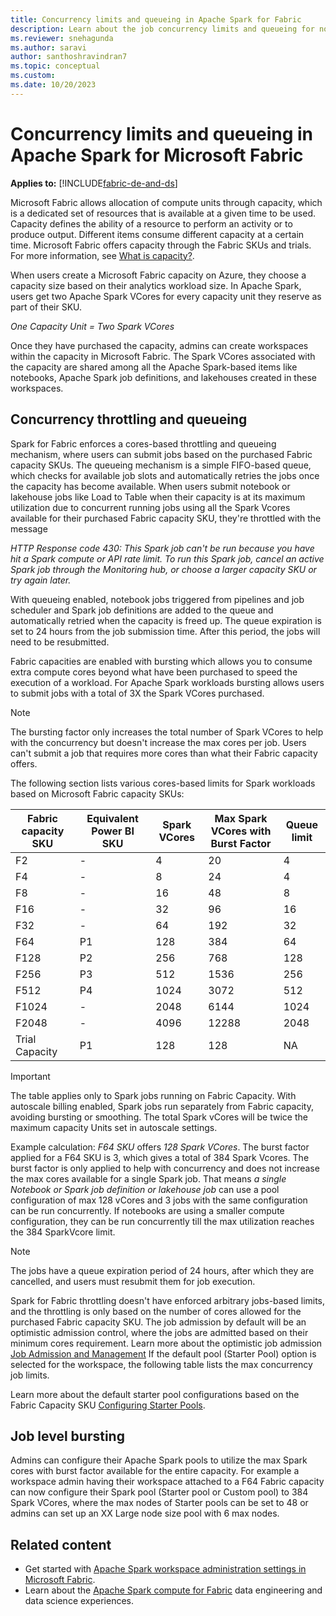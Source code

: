 ```yaml
---
title: Concurrency limits and queueing in Apache Spark for Fabric
description: Learn about the job concurrency limits and queueing for notebooks, Apache Spark job definitions, and lakehouse jobs in Fabric.
ms.reviewer: snehagunda
ms.author: saravi
author: santhoshravindran7
ms.topic: conceptual
ms.custom:
ms.date: 10/20/2023
---
```

# Concurrency limits and queueing in Apache Spark for Microsoft Fabric

**Applies to:** [!INCLUDE[fabric-de-and-ds](includes/fabric-de-ds.md)]

Microsoft Fabric allows allocation of compute units through capacity, which is a dedicated set of resources that is available at a given time to be used. Capacity defines the ability of a resource to perform an activity or to produce output. Different items consume different capacity at a certain time. Microsoft Fabric offers capacity through the Fabric SKUs and trials. For more information, see [What is capacity?](../enterprise/scale-capacity.md).

When users create a Microsoft Fabric capacity on Azure, they choose a capacity size based on their analytics workload size. In Apache Spark, users get two Apache Spark VCores for every capacity unit they reserve as part of their SKU.

*One Capacity Unit = Two Spark VCores*

Once they have purchased the capacity, admins can create workspaces within the capacity in Microsoft Fabric. The Spark VCores associated with the capacity are shared among all the Apache Spark-based items like notebooks, Apache Spark job definitions, and lakehouses created in these workspaces.

## Concurrency throttling and queueing

Spark for Fabric enforces a cores-based throttling and queueing mechanism, where users can submit jobs based on the purchased Fabric capacity SKUs. The queueing mechanism is a simple FIFO-based queue, which checks for available job slots and automatically retries the jobs once the capacity has become available. 
When users submit notebook or lakehouse jobs like Load to Table when their capacity is at its maximum utilization due to concurrent running jobs using all the Spark Vcores available for their purchased Fabric capacity SKU, they're throttled with the message

*HTTP Response code 430: This Spark job can't be run because you have hit a Spark compute or API rate limit. To run this Spark job, cancel an active Spark job through the Monitoring hub, or choose a larger capacity SKU or try again later.*

With queueing enabled, notebook jobs triggered from pipelines and job scheduler and Spark job definitions are added to the queue and automatically retried when the capacity is freed up.
The queue expiration is set to 24 hours from the job submission time. After this period, the jobs will need to be resubmitted.

Fabric capacities are enabled with bursting which allows you to consume extra compute cores beyond what have been purchased to speed the execution of a workload. For Apache Spark workloads bursting allows users to submit jobs with a total of 3X the Spark VCores purchased.
> [!NOTE]
> The bursting factor only increases the total number of Spark VCores to help with the concurrency but doesn't increase the max cores per job. Users can't submit a job that requires more cores than what their Fabric capacity offers.

The following section lists various cores-based limits for Spark workloads based on Microsoft Fabric capacity SKUs:

| Fabric capacity SKU | Equivalent Power BI SKU | Spark VCores | Max Spark VCores with Burst Factor | Queue limit |
|--|--|--|--|--|
| F2 | - | 4 | 20 | 4 |
| F4 | - | 8 | 24 | 4 |
| F8 | - | 16 | 48 | 8 |
| F16 | - | 32 | 96 | 16 |
| F32 | - | 64 | 192 | 32 |
| F64 | P1 | 128 | 384 | 64 |
| F128 | P2 | 256 | 768 | 128 |
| F256 | P3 | 512 | 1536 | 256 |
| F512 | P4 | 1024 | 3072 | 512 |
| F1024 | - | 2048 | 6144 | 1024 |
| F2048 | - | 4096 | 12288 | 2048 |
| Trial Capacity | P1 | 128 | 128 |  NA |


> [!Important]
> The table applies only to Spark jobs running on Fabric Capacity. With autoscale billing enabled, Spark jobs run separately from Fabric capacity, avoiding bursting or smoothing. The total Spark vCores will be twice the maximum capacity Units set in autoscale settings.

Example calculation:
*F64 SKU* offers *128 Spark VCores*. The burst factor applied for a F64 SKU is 3, which gives a total of 384 Spark Vcores. The burst factor is only applied to help with concurrency and does not increase the max cores available for a single Spark job.  That means *a single Notebook or Spark job definition or lakehouse job* can use a pool configuration of max 128 vCores and 3 jobs with the same configuration can be run concurrently. If notebooks are using a smaller compute configuration, they can be run concurrently till the max utilization reaches the 384 SparkVcore limit.

> [!NOTE]
> The jobs have a queue expiration period of 24 hours, after which they are cancelled, and users must resubmit them for job execution.

Spark for Fabric throttling doesn't have enforced arbitrary jobs-based limits, and the throttling is only based on the number of cores allowed for the purchased Fabric capacity SKU.
The job admission by default will be an optimistic admission control, where the jobs are admitted based on their minimum cores requirement. Learn more about the optimistic job admission [Job Admission and Management](job-admission-management.md)
If the default pool (Starter Pool) option is selected for the workspace, the following table lists the max concurrency job limits.

Learn more about the default starter pool configurations based on the Fabric Capacity SKU [Configuring Starter Pools](configure-starter-pools.md).

## Job level bursting 

Admins can configure their Apache Spark pools to utilize the max Spark cores with burst factor available for the entire capacity. For example a workspace admin having their workspace attached to a F64 Fabric capacity can now configure their Spark pool (Starter pool or Custom pool) to 384 Spark VCores, where the max nodes of Starter pools can be set to 48 or admins can set up an XX Large node size pool with 6 max nodes. 

## Related content

- Get started with [Apache Spark workspace administration settings in Microsoft Fabric](workspace-admin-settings.md).
- Learn about the [Apache Spark compute for Fabric](spark-compute.md) data engineering and data science experiences.
